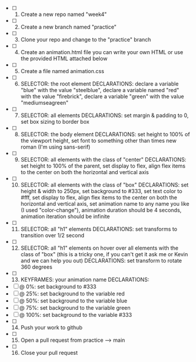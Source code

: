 - [ ] 1) Create a new repo named "week4" 
- [ ] 2) Create a new branch named "practice"
- [ ] 3) Clone your repo and change to the "practice" branch
- [ ] 4) Create an animation.html file you can write your own HTML or use the provided HTML attached below
- [ ] 5) Create a file named animation.css 
- [ ] 6) SELECTOR: the root element DECLARATIONS: declare a variable "blue" with the value "steelblue", declare a variable named "red" with the value "firebrick", declare a variable "green" with the value "mediumseagreen" 
- [ ] 7) SELECTOR: all elements DECLARATIONS: set margin & padding to 0, set box sizing to border box
- [ ] 8) SELECTOR: the body element DECLARATIONS: set height to 100% of the viewport height, set font to something other than times new roman (I'm using sans-serif)
- [ ] 9) SELECTOR: all elements with the class of "center" DECLARATIONS: set height to 100% of the parent, set display to flex, align flex items to the center on both the horizontal and vertical axis 
- [ ] 10) SELECTOR: all elements with the class of "box" DECLARATIONS: set height & width to 250px, set background to #333, set text color to #fff, set display to flex, align flex items to the center on both the horizontal and vertical axis, set animation name to any name you like (I used "color-change"), animation duration should be 4 seconds, animation iteration should be infinite
- [ ] 11) SELECTOR: all "h1" elements DECLARATIONS: set transforms to transition over 1/2 second 
- [ ] 12) SELECTOR: all "h1" elements on hover over all elements with the class of "box" (this is a tricky one, if you can't get it ask me or Kevin and we can help you out) DECLARATIONS: set transform to rotate 360 degrees 
- [ ] 13) KEYFRAMES: your animation name DECLARATIONS:
- [ ] @ 0%: set background to #333
- [ ] @ 25%: set background to the variable red
- [ ] @ 50%: set background to the variable blue
- [ ] @ 75%: set background to the variable green
- [ ] @ 100%: set background to the variable #333
- [ ] 14) Push your work to github
- [ ] 15) Open a pull request from practice --> main
- [ ] 16) Close your pull request
